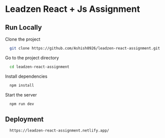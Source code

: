 
# Leadzen React + Js Assignment




## Run Locally

Clone the project

```bash
  git clone https://github.com/Ashish0926/leadzen-react-assignment.git
```

Go to the project directory

```bash
  cd leadzen-react-assignment
```

Install dependencies

```bash
  npm install
```

Start the server

```bash
  npm run dev
```


## Deployment

```bash
  https://leadzen-react-assignment.netlify.app/
```

